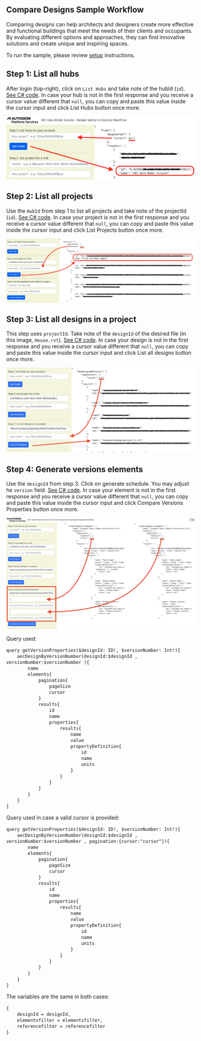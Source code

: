 ## Compare Designs Sample Workflow

Comparing designs can help architects and designers create more effective and functional buildings that meet the needs of their clients and occupants. By evaluating different options and approaches, they can find innovative solutions and create unique and inspiring spaces.

To run the sample, please review [setup](./README.md#SETUP) instructions.

## Step 1: List all hubs

After login (top-right), click on `List Hubs` and take note of the hubId (`id`). [See C# code](/Controllers/HubsProjects.cs).
In case your hub is not in the first response and you receive a cursor value different that `null`, you can copy and paste this value inside the cursor input and click List Hubs button once more.

![Step 1](./images/hubs.png)

## Step 2: List all projects

Use the `HubId` from step 1 to list all projects and take note of the projectId (`id`). [See C# code](/Controllers/HubsProjects.cs).
In case your project is not in the first response and you receive a cursor value different that `null`, you can copy and paste this value inside the cursor input and click List Projects button once more.

![Step 2](./images/projects.png)

## Step 3: List all designs in a project

This step uses `projectId`. Take note of the `designId` of the desired file (in this image, `House.rvt`). [See C# code](/Controllers/Designs.cs).
In case your design is not in the first response and you receive a cursor value different that `null`, you can copy and paste this value inside the cursor input and click List all designs button once more.

![Step 3](./images/designs.png)

## Step 4: Generate versions elements

Use the `designId` from step 3. Click on generate schedule. You may adjust he `version` field. [See C# code](/Controllers/Schedule.cs).
In case your element is not in the first response and you receive a cursor value different that `null`, you can copy and paste this value inside the cursor input and click Compare Versions Properties button once more.

![Step 3](./images/comparedesigns.png)

Query used:

```
query getVersionProperties($designId: ID!, $versionNumber: Int!){
	aecDesignByVersionNumber(designId:$designId , versionNumber:$versionNumber ){
		name
		elements{
			pagination{
				pageSize
				cursor
			}
			results{
				id
				name
				properties{
					results{
						name
						value
						propertyDefinition{
							id
							name
							units
						}
					}
				}
			}
		}
	}
}
```

Query used in case a valid cursor is provided:

```
query getVersionProperties($designId: ID!, $versionNumber: Int!){
	aecDesignByVersionNumber(designId:$designId , versionNumber:$versionNumber , pagination:{cursor:"cursor"}){
		name
		elements{
			pagination{
				pageSize
				cursor
			}
			results{
				id
				name
				properties{
					results{
						name
						value
						propertyDefinition{
							id
							name
							units
						}
					}
				}
			}
		}
	}
}
```

The variables are the same in both cases:

```
{
	designId = designId,
	elementsfilter = elementsfilter,
	referencefilter = referencefilter
}
```
